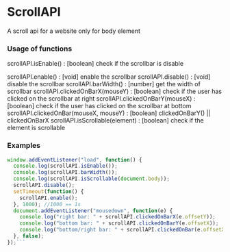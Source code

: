 # ScrollAPI
A scroll api for a website only for body element

### Usage of functions
  scrollAPI.isEnable() : [boolean] check if the scrollbar is disable
  
  scrollAPI.enable() : [void] enable the scrollbar
  scrollAPI.disable() : [void] disable the scrollbar
  scrollAPI.barWidth() : [number] get the width of scrollbar
  scrollAPI.clickedOnBarX(mouseY) : [boolean] check if the user has clicked on the scrollbar at right
  scrollAPI.clickedOnBarY(mouseX) : [boolean] check if the user has clicked on the scrollbar at bottom
  scrollAPI.clickedOnBar(mouseX, mouseY) : [boolean] clickedOnBarY() || clickedOnBarX
  scrollAPI.isScrollable(element) : [boolean] check if the element is scrollable
  
### Examples
  ```javascript
  window.addEventListener("load", function() {
    console.log(scrollAPI.isEnable());
    console.log(scrollAPI.barWidth());
    console.log(scrollAPI.isScrollable(document.body));
    scrollAPI.disable();
    setTimeout(function() {
      scrollAPI.enable();
    }, 1000); //1000 == 1s
    document.addEventListener("mousedown", function(e) {
      console.log("right bar: " + scrollAPI.clickedOnBarX(e.offsetY));
      console.log("bottom bar: " + scrollAPI.clickedOnBarY(e.offsetX));
      console.log("bottom/right bar: " + scrollAPI.clickedOnBar(e.offsetX, e.offsetY));
    }, false);
  });```
